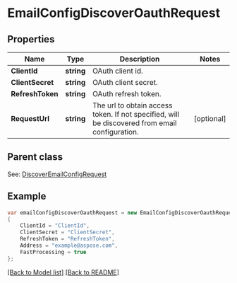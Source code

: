 # EmailConfigDiscoverOauthRequest
## Properties
Name | Type | Description | Notes
------------ | ------------- | ------------- | -------------
**ClientId** | **string** | OAuth client id.              | 
**ClientSecret** | **string** | OAuth client secret.              | 
**RefreshToken** | **string** | OAuth refresh token.              | 
**RequestUrl** | **string** | The url to obtain access token. If not specified, will be discovered from email configuration.              | [optional] 

## Parent class

See: [DiscoverEmailConfigRequest](DiscoverEmailConfigRequest.md)

## Example
```csharp
var emailConfigDiscoverOauthRequest = new EmailConfigDiscoverOauthRequest
{
    ClientId = "ClientId",
    ClientSecret = "ClientSecret",
    RefreshToken = "RefreshToken",
    Address = "example@aspose.com",
    FastProcessing = true
};
```

[[Back to Model list]](Models.md) [[Back to README]](README.md)

